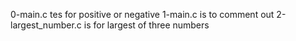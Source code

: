 0-main.c tes for positive or negative
1-main.c is to comment out
2-largest_number.c is for largest of three numbers
